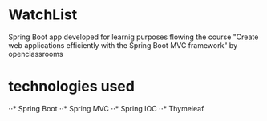 # WatchList
Spring Boot app developed for learnig purposes flowing the course "Create web applications efficiently with the Spring Boot MVC framework"
by openclassrooms
# technologies used 
⋅⋅* Spring Boot
⋅⋅* Spring MVC 
⋅⋅* Spring IOC
⋅⋅* Thymeleaf

